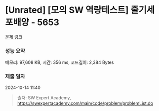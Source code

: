 # [Unrated] [모의 SW 역량테스트] 줄기세포배양 - 5653 

[문제 링크](https://swexpertacademy.com/main/code/problem/problemDetail.do?contestProbId=AWXRJ8EKe48DFAUo) 

### 성능 요약

메모리: 97,608 KB, 시간: 356 ms, 코드길이: 2,384 Bytes

### 제출 일자

2024-10-14 11:40



> 출처: SW Expert Academy, https://swexpertacademy.com/main/code/problem/problemList.do